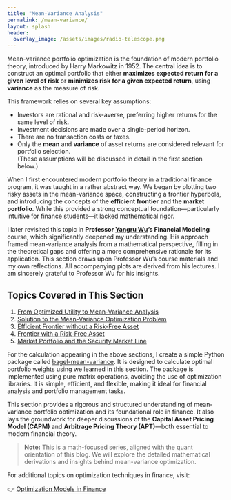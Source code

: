 ```yaml
---
title: "Mean-Variance Analysis"
permalink: /mean-variance/
layout: splash
header:
  overlay_image: /assets/images/radio-telescope.png
---
```


Mean-variance portfolio optimization is the foundation of modern portfolio theory, introduced by Harry Markowitz in 1952. The central idea is to construct an optimal portfolio that either **maximizes expected return for a given level of risk** or **minimizes risk for a given expected return**, using **variance** as the measure of risk.

This framework relies on several key assumptions:

- Investors are rational and risk-averse, preferring higher returns for the same level of risk.  
- Investment decisions are made over a single-period horizon.  
- There are no transaction costs or taxes.  
- Only the **mean** and **variance** of asset returns are considered relevant for portfolio selection.  
(These assumptions will be discussed in detail in the first section below.)

When I first encountered modern portfolio theory in a traditional finance program, it was taught in a rather abstract way. We began by plotting two risky assets in the mean-variance space, constructing a frontier hyperbola, and introducing the concepts of the **efficient frontier** and the **market portfolio**. While this provided a strong conceptual foundation—particularly intuitive for finance students—it lacked mathematical rigor.

I later revisited this topic in **Professor [Yangru Wu](https://www.business.rutgers.edu/faculty/yangru-wu)’s Financial Modeling** course, which significantly deepened my understanding. His approach framed mean-variance analysis from a mathematical perspective, filling in the theoretical gaps and offering a more comprehensive rationale for its application. This section draws upon Professor Wu’s course materials and my own reflections. All accompanying plots are derived from his lectures. I am sincerely grateful to Professor Wu for his insights.

## Topics Covered in This Section

1. [From Optimized Utility to Mean-Variance Analysis](from-optimized-utility-to-mean-variance-analysis.md)  
2. [Solution to the Mean-Variance Optimization Problem](solution-to-the-mean-variance-optimization-problem.md)  
3. [Efficient Frontier without a Risk-Free Asset](efficient-frontier-without-risk-free-asset.md)  
4. [Frontier with a Risk-Free Asset](frontier-with-risk-free-asset.md)  
5. [Market Portfolio and the Security Market Line](market-portfolio-and-security-market-line.md)

For the calculation appearing in the above sections, I create a simple Python package called [bagel-mean-variance](https://github.com/bagelquant/bagel-mean-variance). It is designed to calculate optimal portfolio weights using we learned in this section. The package is implemented using pure matrix operations, avoiding the use of optimization libraries. It is simple, efficient, and flexible, making it ideal for financial analysis and portfolio management tasks.

This section provides a rigorous and structured understanding of mean-variance portfolio optimization and its foundational role in finance. It also lays the groundwork for deeper discussions of the **Capital Asset Pricing Model (CAPM)** and **Arbitrage Pricing Theory (APT)**—both essential to modern financial theory.

> **Note:** This is a math-focused series, aligned with the quant orientation of this blog. We will explore the detailed mathematical derivations and insights behind mean-variance optimization.

For additional topics on optimization techniques in finance, visit:  

👉 [Optimization Models in Finance](https://bagelquant.com/optimization/)
